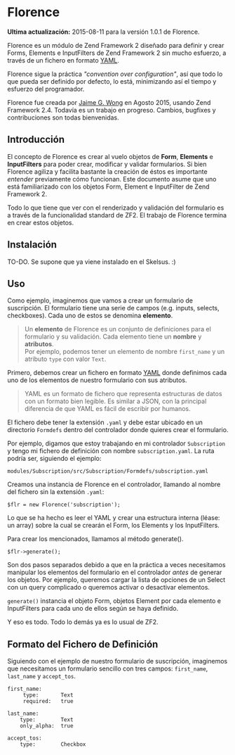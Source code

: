 # Florence

__Ultima actualización:__ 2015-08-11 para la versión 1.0.1 de Florence.

Florence es un módulo de Zend Framework 2 diseñado para definir y crear Forms, Elements e InputFilters de Zend Framework 2 sin mucho esfuerzo, a través de un fichero en formato [YAML](http://yaml.org).

Florence sigue la práctica _"convention over configuration"_, así que todo lo que pueda ser definido por defecto, lo está, minimizando así el tiempo y esfuerzo del programador.

Florence fue creada por [Jaime G. Wong](http://jgwong.org) en Agosto 2015, usando Zend Framework 2.4. Todavía es un trabajo en progreso. Cambios, bugfixes y contribuciones son todas bienvenidas.

## Introducción

El concepto de Florence es crear al vuelo objetos de __Form__, __Elements__ e __InputFilters__ para poder crear, modificar y validar formularios. Si bien Florence agiliza y facilita bastante la creación de éstos es importante _entender_ previamente cómo funcionan. Este documento asume que uno está familiarizado con los objetos Form, Element e InputFilter de Zend Framework 2.

Todo lo que tiene que ver con el renderizado y validación del formulario es a través de la funcionalidad standard de ZF2. El trabajo de Florence termina en crear estos objetos.

## Instalación

TO-DO. Se supone que ya viene instalado en el Skelsus. :)

## Uso

Como ejemplo, imaginemos que vamos a crear un formulario de suscripción. El formulario tiene una serie de campos (e.g. inputs, selects, checkboxes). Cada uno de estos se denomina __elemento__.

> Un __elemento__ de Florence es un conjunto de definiciones para el formulario y su validación. Cada elemento tiene un __nombre__ y __atributos__.  
Por ejemplo, podemos tener un elemento de nombre `first_name` y un atributo `type` con valor `Text`.

Primero, debemos crear un fichero en formato [YAML](http://yaml.org) donde definimos cada uno de los elementos de nuestro formulario con sus atributos.

> YAML es un formato de fichero que representa estructuras de datos con un formato bien legible. Es similar a JSON, con la principal diferencia de que YAML es fácil de escribir por humanos.

El fichero debe tener la extensión `.yaml` y debe estar ubicado en un directorio `Formdefs` dentro del controlador donde quieres crear el formulario.

Por ejemplo, digamos que estoy trabajando en mi controlador `Subscription` y tengo mi fichero de definición con nombre `subscription.yaml`. La ruta podría ser, siguiendo el ejemplo:

    modules/Subscription/src/Subscription/Formdefs/subscription.yaml

Creamos una instancia de Florence en el controlador, llamando al nombre del fichero sin la extensión `.yaml`:

    $flr = new Florence('subscription');

Lo que se ha hecho es leer el YAML y crear una estructura interna (léase: un array) sobre la cual se crearán el Form, los Elements y los InputFilters.

Para crear los mencionados, llamamos al método generate().

    $flr->generate();

Son dos pasos separados debido a que en la práctica a veces necesitamos manipular los elementos del formulario en el controlador _antes_ de generar los objetos. Por ejemplo, queremos cargar la lista de opciones de un Select con un query complicado o queremos activar o desactivar elementos.

`generate()` instancia el objeto Form, objetos Element por cada elemento e InputFilters para cada uno de ellos según se haya definido.

Y eso es todo. Todo lo demás ya es lo usual de ZF2.

## Formato del Fichero de Definición

Siguiendo con el ejemplo de nuestro formulario de suscripción, imaginemos que necesitamos un formulario sencillo con tres campos: `first_name`, `last_name` y `accept_tos`.

    first_name:
         type:       Text
         required:   true
    
    last_name:
        type:        Text
        only_alpha:  true
    
    accept_tos:
        type:        Checkbox

